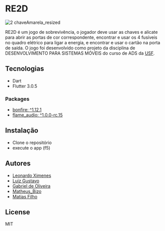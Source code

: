 # RE2D

![2 chaveAmarela_resized](https://user-images.githubusercontent.com/102265428/202818576-5d6e508e-d949-4c5c-9999-9ac6d0dcaeec.png)

RE2D é um jogo de sobrevivência, o jogador deve usar as chaves e alicate 
para abrir as portas de cor correspondente, encontrar e usar os 4 fusíveis 
no quadro elétrico para ligar a energia, e encontrar e usar o cartão na porta de saída.
O jogo foi desenvolvido como projeto da disciplina de DESENVOLVIMENTO PARA SISTEMAS MÓVEIS do curso de ADS da [USF](https://www.usf.edu.br/vestibular/).

## Tecnologias

- Dart
- Flutter 3.0.5

<h3> Packages</h3>

-  [bonfire: ^1.12.1](https://pub.dev/packages/bonfire/versions)
-  [flame_audio: ^1.0.0-rc.15](https://pub.dev/packages/flame_audio/versions)


## Instalação
- Clone o repositório
- execute o app (f5)

## Autores

-  [Leonardo Ximenes](https://github.com/leonardoXimenes)
-  [Luiz Gustavo](https://github.com/Luiz-GustavoGC)
-  [Gabriel de Oliveira](https://github.com/Gabriel-432)
-  [Matheus_Bizo](https://github.com/Mbizoo)
-  [Matias Filho](https://github.com/matiasfilho81)

## License
MIT
